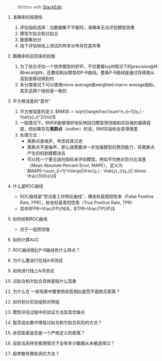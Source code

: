 


> Written with [StackEdit](https://stackedit.io/).

1. 准确率的局限性
	1. 评估指标选择：当数据集不平衡时，准确率无法评估模型效果
	2. 模型欠拟合和过拟合
	3. 数据集划分
	4. 线下评估和线上测试的样本分布存在差异等

2. 精确率和召回率的权衡
	1. 为了综合评估一个排序模型的好坏，不仅要看topN情况下的precision@N和recall@N，还要绘制出模型的P-R曲线。整条P-R曲线是通过将阈值从高到低移动得到的
	2. 多分类情况下可以使用micro average或weighted macro average指标，其实这两个指标是一致的

3. 平方根误差的“意外”
	1. 平方根误差的定义 $RMSE = \sqrt{\large\frac{\sum^n_{i=1}(y_i - \hat{y}_i)^2}{n}}$
	2. 一般情况下，RMSE能够很好地反映回归模型预测值和实际值的偏离程度，但如果存在**离群点**（outlier）的话，RMSE指标会变得很差
	3. 处理方法：
		* 离群点是噪声，考虑将其过滤
		* 离群点不是噪声，那么就需要进一步加强模型的预测能力，将离群点产生的机制建模进去
		* 可以找一个更合适的指标来评估模型。例如平均绝对百分比误差（Mean Absolute Percent Error, MAPE），定义为$MAPE=\sum_{i=1}^n\large|\frac{y_i - \hat{y}_i}{y_i}| \times \frac{100}{n}$

4. 什么是ROC曲线
    * ROC曲线是“受试者工作特征曲线”，横坐标是假阳性率（False Positive Rate, FPR），纵坐标是真阳性率（True Positive Rate, TPR）
    * 其中$FPR=\frac{FP}{N}$，$TPR=\frac{TP}{P}$

5. 如何绘制ROC曲线
	* 对于一组预测值
7. 如何计算AUC
8. ROC曲线相比P-R曲线有什么特点？


9. 为什么要进行在线A/B测试
10. 如何进行线上A/B测试
11. 过拟合和欠拟合具体是指什么现象

12. 为什么在 一些场景中要使用余弦相似度而不是欧氏距离？
13. 如何划分实验组和对照组
14. 模型评估过程中的验证方法及其优缺点
15. 能否说出集中降低过拟合和欠拟合风险的方法？

16. 余弦距离是否是一个严格定义的距离？
17. 自助法采样在极限情况下会有多少数据从未被选择过？
18. 超参数有哪些调优方法？


<!--stackedit_data:
eyJoaXN0b3J5IjpbLTU3ODcwMjEyNiwxNTYwNjY4NzhdfQ==
-->